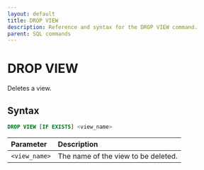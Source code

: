 ```yaml
---
layout: default
title: DROP VIEW
description: Reference and syntax for the DROP VIEW command.
parent: SQL commands
---
```


# DROP VIEW

Deletes a view.

## Syntax

```sql
DROP VIEW [IF EXISTS] <view_name>
```

| Parameter     | Description                         |
| :------------- | :----------------------------------- |
| `<view_name>` | The name of the view to be deleted. |
